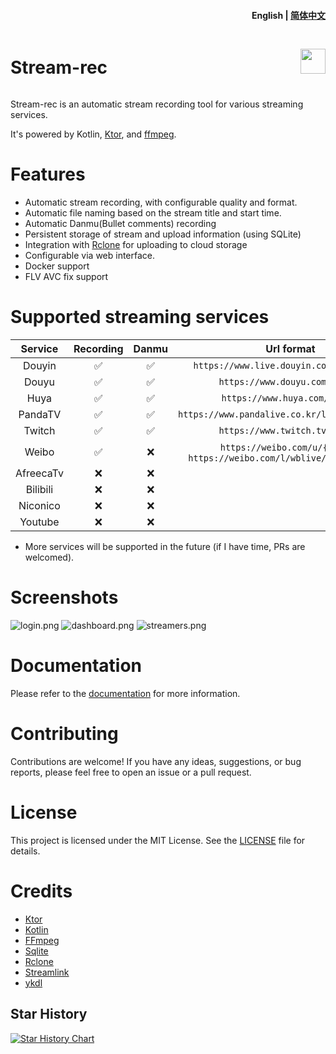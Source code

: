 <h4 align="right">
  <strong>English</strong> | <a href="https://github.com/hua0512/stream-rec/blob/main/docs/README_zh.md">简体中文</a>
</h4>

<div style="display: flex; align-items: center;">
  <h1 style="flex: 1;">Stream-rec</h1>
 <a href="https://www.buymeacoffee.com/hua0512"><img src="https://img.buymeacoffee.com/button-api/?text=Buy me a Coffee&emoji=🍘&slug=devvie&button_colour=FFDD00&font_colour=000000&font_family=Cookie&outline_colour=000000&coffee_colour=ffffff" height="40px" /></a>
</div>

Stream-rec is an automatic stream recording tool for various streaming services.

It's powered by Kotlin, [Ktor](https://ktor.io/), and [ffmpeg](https://ffmpeg.org/).

# Features

- Automatic stream recording, with configurable quality and format.
- Automatic file naming based on the stream title and start time.
- Automatic Danmu(Bullet comments) recording
- Persistent storage of stream and upload information (using SQLite)
- Integration with [Rclone](https://rclone.org/) for uploading to cloud storage
- Configurable via web interface.
- Docker support
- FLV AVC fix support

# Supported streaming services

|  Service  | Recording | Danmu |                                 Url format                                 |
|:---------:|:---------:|:-----:|:--------------------------------------------------------------------------:|
|  Douyin   |     ✅     |   ✅   |                  `https://www.live.douyin.com/{douyinId}`                  |
|   Douyu   |     ✅     |   ✅   |                       `https://www.douyu.com/{room}`                       |
|   Huya    |     ✅     |   ✅   |                       `https://www.huya.com/{room}`                        |
|  PandaTV  |     ✅     |   ✅   |               `https://www.pandalive.co.kr/live/play/{room}`               |
|  Twitch   |     ✅     |   ✅   |                       `https://www.twitch.tv/{room}`                       |
|   Weibo   |     ✅     |   ❌   | `https://weibo.com/u/{uid}` or  `https://weibo.com/l/wblive/p/show/{room}` |     
| AfreecaTv |     ❌     |   ❌   |                                                                            |
| Bilibili  |     ❌     |   ❌   |                                                                            |
| Niconico  |     ❌     |   ❌   |                                                                            |
|  Youtube  |     ❌     |   ❌   |                                                                            |

- More services will be supported in the future (if I have time, PRs are welcomed).

# Screenshots

![login.png](https://github.com/stream-rec/stream-rec-frontend/blob/master/docs/en/login.png)
![dashboard.png](https://github.com/stream-rec/stream-rec-frontend/blob/master/docs/en/dashboard.png)
![streamers.png](https://github.com/stream-rec/stream-rec-frontend/blob/master/docs/en/streamers.png)

# Documentation

Please refer to the [documentation](https://stream-rec.github.io/docs/) for more information.

# Contributing

Contributions are welcome! If you have any ideas, suggestions, or bug reports, please feel free to open an issue or a
pull request.

# License

This project is licensed under the MIT License. See the [LICENSE](LICENSE) file for details.

# Credits

- [Ktor](https://ktor.io/)
- [Kotlin](https://kotlinlang.org/)
- [FFmpeg](https://ffmpeg.org/)
- [Sqlite](https://www.sqlite.org/index.html)
- [Rclone](https://rclone.org/)
- [Streamlink](https://streamlink.github.io/)
- [ykdl](https://github.com/SeaHOH/ykdl)

## Star History

<a href="https://star-history.com/#stream-rec/stream-rec&Date">
 <picture>
   <source media="(prefers-color-scheme: dark)" srcset="https://api.star-history.com/svg?repos=stream-rec/stream-rec&type=Date&theme=dark" />
   <source media="(prefers-color-scheme: light)" srcset="https://api.star-history.com/svg?repos=stream-rec/stream-rec&type=Date" />
   <img alt="Star History Chart" src="https://api.star-history.com/svg?repos=stream-rec/stream-rec&type=Date" />
 </picture>
</a>